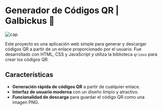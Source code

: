 # Generador de Códigos QR | Galbickus 💜

![cap](https://github.com/user-attachments/assets/c50e01b2-607d-43a3-9629-8e8ce2685305)


Este proyecto es una aplicación web simple para generar y descargar códigos QR a partir de un enlace proporcionado por el usuario. Fue desarrollado con HTML, CSS y JavaScript y utiliza la biblioteca `qrious` para crear los códigos QR.

## Características
- **Generación rápida de códigos QR** a partir de cualquier enlace.
- **Interfaz de usuario moderna** con un diseño limpio y atractivo.
- **Funcionalidad de descarga** para guardar el código QR como una imagen PNG.
  
